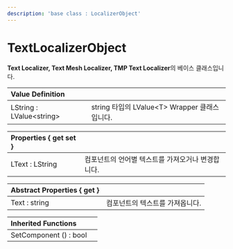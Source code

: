 ```yaml
---
description: 'base class : LocalizerObject'
---
```


# TextLocalizerObject

**Text Localizer, Text Mesh Localizer, TMP Text Localizer**의 베이스 클래스입니다.

| Value Definition |  |
| :--- | :--- |
| LString : LValue&lt;string&gt; | string 타입의 LValue&lt;T&gt; Wrapper 클래스입니다. |

| **Properties { get set }** |  |
| :--- | :--- |
| LText : LString | 컴포넌트의 언어별 텍스트를 가져오거나 변경합니다. |

| Abstract Properties { get } |  |
| :--- | :--- |
| Text : string | 컴포넌트의 텍스트를 가져옵니다. |

| Inherited Functions |  |
| :--- | :--- |
| SetComponent \(\) : bool |  |

